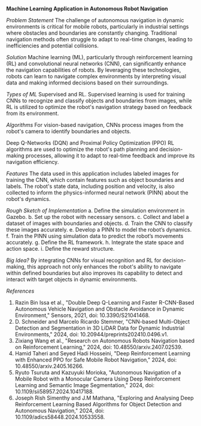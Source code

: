 **Machine Learning Application in Autonomous Robot Navigation**

*Problem Statement*
The challenge of autonomous navigation in dynamic environments is critical for mobile robots, particularly in industrial settings where obstacles and boundaries are constantly changing. Traditional navigation methods often struggle to adapt to real-time changes, leading to inefficiencies and potential collisions.

*Solution*
Machine learning (ML), particularly through reinforcement learning (RL) and convolutional neural networks (CNN), can significantly enhance the navigation capabilities of robots. By leveraging these technologies, robots can learn to navigate complex environments by interpreting visual data and making informed decisions based on their surroundings.

*Types of ML*
Supervised and RL. Supervised learning is used for training CNNs to recognize and classify objects and boundaries from images, while RL is utilized to optimize the robot's navigation strategy based on feedback from its environment.

*Algorithms*
For vision-based navigation, CNNs process images from the robot's camera to identify boundaries and objects.

Deep Q-Networks (DQN) and Proximal Policy Optimization (PPO) RL algorithms are used to optimize the robot's path planning and decision-making processes, allowing it to adapt to real-time feedback and improve its navigation efficiency.

*Features*
The data used in this application includes labeled images for training the CNN, which contain features such as object boundaries and labels. The robot's state data, including position and velocity, is also collected to inform the physics-informed neural network (PINN) about the robot's dynamics.

*Rough Sketch of Implementation*
a. Define the simulation environment in Gazebo.
b. Set up the robot with necessary sensors.
c. Collect and label a dataset of images with boundaries and objects.
d. Train the CNN to classify these images accurately.
e. Develop a PINN to model the robot’s dynamics.
f. Train the PINN using simulation data to predict the robot’s movements accurately.
g. Define the RL framework.
h. Integrate the state space and action space.
i. Define the reward structure.

*Big Idea?*
By integrating CNNs for visual recognition and RL for decision-making, this approach not only enhances the robot's ability to navigate within defined boundaries but also improves its capability to detect and interact with target objects in dynamic environments.

*References*
1. Razin Bin Issa et al., "Double Deep Q-Learning and Faster R-CNN-Based Autonomous Vehicle Navigation and Obstacle Avoidance in Dynamic Environment," Sensors, 2021, doi: 10.3390/S21041468.
2. D. Schneider and Marcelo Ricardo Stemmer, "CNN-based Multi-Object Detection and Segmentation in 3D LiDAR Data for Dynamic Industrial Environments," 2024, doi: 10.20944/preprints202410.0496.v1.
3. Zixiang Wang et al., "Research on Autonomous Robots Navigation based on Reinforcement Learning," 2024, doi: 10.48550/arxiv.2407.02539.
4. Hamid Taheri and Seyed Hadi Hosseini, "Deep Reinforcement Learning with Enhanced PPO for Safe Mobile Robot Navigation," 2024, doi: 10.48550/arxiv.2405.16266.
5. Ryuto Tsuruta and Kazuyuki Morioka, "Autonomous Navigation of a Mobile Robot with a Monocular Camera Using Deep Reinforcement Learning and Semantic Image Segmentation," 2024, doi: 10.1109/sii58957.2024.10417188.
6. Joseph Rish Simenthy and J.M Mathana, "Exploring and Analysing Deep Reinforcement Learning Based Algorithms for Object Detection and Autonomous Navigation," 2024, doi: 10.1109/adics58448.2024.10533558.